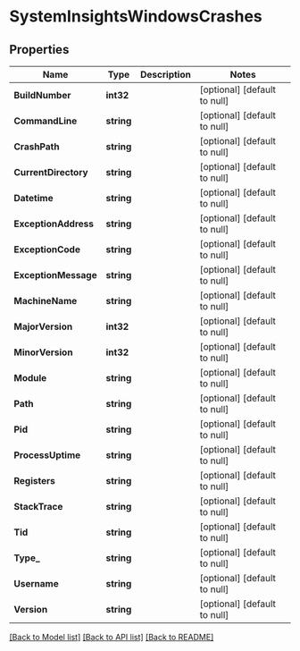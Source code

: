 # SystemInsightsWindowsCrashes

## Properties
Name | Type | Description | Notes
------------ | ------------- | ------------- | -------------
**BuildNumber** | **int32** |  | [optional] [default to null]
**CommandLine** | **string** |  | [optional] [default to null]
**CrashPath** | **string** |  | [optional] [default to null]
**CurrentDirectory** | **string** |  | [optional] [default to null]
**Datetime** | **string** |  | [optional] [default to null]
**ExceptionAddress** | **string** |  | [optional] [default to null]
**ExceptionCode** | **string** |  | [optional] [default to null]
**ExceptionMessage** | **string** |  | [optional] [default to null]
**MachineName** | **string** |  | [optional] [default to null]
**MajorVersion** | **int32** |  | [optional] [default to null]
**MinorVersion** | **int32** |  | [optional] [default to null]
**Module** | **string** |  | [optional] [default to null]
**Path** | **string** |  | [optional] [default to null]
**Pid** | **string** |  | [optional] [default to null]
**ProcessUptime** | **string** |  | [optional] [default to null]
**Registers** | **string** |  | [optional] [default to null]
**StackTrace** | **string** |  | [optional] [default to null]
**Tid** | **string** |  | [optional] [default to null]
**Type_** | **string** |  | [optional] [default to null]
**Username** | **string** |  | [optional] [default to null]
**Version** | **string** |  | [optional] [default to null]

[[Back to Model list]](../README.md#documentation-for-models) [[Back to API list]](../README.md#documentation-for-api-endpoints) [[Back to README]](../README.md)


